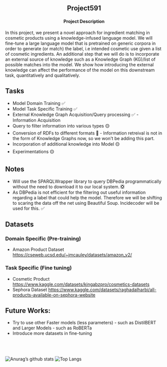 <h2>
  <p align='center'>
    Project591
  </p>
</h2>

<h4 align='center'> Project Description </h4> 
In this project, we present a novel approach for ingredient matching in cosmetic products using a knowledge-infused language model. We will fine-tune a large language model that is pretrained on generic corpora in order to generate (or match) the label, i.e intended cosmetic use given a list of cosmetic ingredients. An additional step that we will do is to incorporate an external source of knowledge such as a Knowledge Graph (KG)/list of possible matches into the model. We show how introducing the external knowledge can affect the performance of the model on this downstream task, quantitatively and qualitatively.
<br>

## Tasks
  * Model Domain Training :white_check_mark: 
  * Model Task Specific Training :white_check_mark:
  * External Knowledge Graph Acquisition/Query processing :white_check_mark: - Information Acquisition
  * Query to filter information into various types :yellow_circle:
  * Conversion of RDFs to different formats 🔴 - Information retreival is not in the form of Knowledge Graphs now, so we won't be adding this part.  
  * Incorporation of additional knowledge into Model :yellow_circle:
  * Experimentations :yellow_circle:

## Notes
  * Will use the SPARQLWrapper library to query DBPedia programmatically without the need to download it to our local system. ❎
  * As DBPedia is not efficient for the filtering out useful information regarding a label that could help the model. Therefore we will be shifting to scaring the data off the net using Beautiful Soup. Incidecoder will be used for this. :white_check_mark:
      
## Datasets
### Domain Specific (Pre-training)
  * Amazon Product Dataset
        https://cseweb.ucsd.edu/~jmcauley/datasets/amazon_v2/
### Task Specific (Fine tuning) 
  * Cosmetic Product
        https://www.kaggle.com/datasets/kingabzpro/cosmetics-datasets
  * Sephora Dataset 
        https://www.kaggle.com/datasets/raghadalharbi/all-products-available-on-sephora-website
    
## Future Works:
* Try to use other Faster models (less parameters) - such as DistilBERT and Larger Models - such as RoBERTa
* Introduce more datasets in fine-tuning

<br><br><br>
![Anurag’s github stats](https://github-readme-stats.vercel.app/api?username=Anshumaan-Chauhan02)
![Top Langs](https://github-readme-stats.vercel.app/api/top-langs/?username=Anshumaan-Chauhan02&layout=compact)

